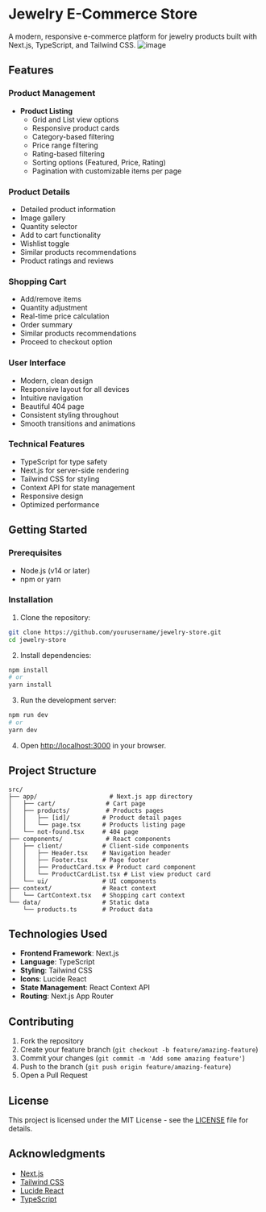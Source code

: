 # Jewelry E-Commerce Store

A modern, responsive e-commerce platform for jewelry products built with Next.js, TypeScript, and Tailwind CSS.
![image](https://github.com/user-attachments/assets/f07ebde4-7f5b-4ccd-8465-678e8e4488ad)

## Features

### Product Management
- **Product Listing**
  - Grid and List view options
  - Responsive product cards
  - Category-based filtering
  - Price range filtering
  - Rating-based filtering
  - Sorting options (Featured, Price, Rating)
  - Pagination with customizable items per page

### Product Details
- Detailed product information
- Image gallery
- Quantity selector
- Add to cart functionality
- Wishlist toggle
- Similar products recommendations
- Product ratings and reviews

### Shopping Cart
- Add/remove items
- Quantity adjustment
- Real-time price calculation
- Order summary
- Similar products recommendations
- Proceed to checkout option

### User Interface
- Modern, clean design
- Responsive layout for all devices
- Intuitive navigation
- Beautiful 404 page
- Consistent styling throughout
- Smooth transitions and animations

### Technical Features
- TypeScript for type safety
- Next.js for server-side rendering
- Tailwind CSS for styling
- Context API for state management
- Responsive design
- Optimized performance

## Getting Started

### Prerequisites
- Node.js (v14 or later)
- npm or yarn

### Installation

1. Clone the repository:
```bash
git clone https://github.com/yourusername/jewelry-store.git
cd jewelry-store
```

2. Install dependencies:
```bash
npm install
# or
yarn install
```

3. Run the development server:
```bash
npm run dev
# or
yarn dev
```

4. Open [http://localhost:3000](http://localhost:3000) in your browser.

## Project Structure

```
src/
├── app/                    # Next.js app directory
│   ├── cart/              # Cart page
│   ├── products/          # Products pages
│   │   ├── [id]/         # Product detail pages
│   │   └── page.tsx      # Products listing page
│   └── not-found.tsx     # 404 page
├── components/            # React components
│   ├── client/           # Client-side components
│   │   ├── Header.tsx    # Navigation header
│   │   ├── Footer.tsx    # Page footer
│   │   ├── ProductCard.tsx # Product card component
│   │   └── ProductCardList.tsx # List view product card
│   └── ui/               # UI components
├── context/              # React context
│   └── CartContext.tsx   # Shopping cart context
└── data/                 # Static data
    └── products.ts       # Product data
```

## Technologies Used

- **Frontend Framework**: Next.js
- **Language**: TypeScript
- **Styling**: Tailwind CSS
- **Icons**: Lucide React
- **State Management**: React Context API
- **Routing**: Next.js App Router

## Contributing

1. Fork the repository
2. Create your feature branch (`git checkout -b feature/amazing-feature`)
3. Commit your changes (`git commit -m 'Add some amazing feature'`)
4. Push to the branch (`git push origin feature/amazing-feature`)
5. Open a Pull Request

## License

This project is licensed under the MIT License - see the [LICENSE](LICENSE) file for details.

## Acknowledgments

- [Next.js](https://nextjs.org/)
- [Tailwind CSS](https://tailwindcss.com/)
- [Lucide React](https://lucide.dev/)
- [TypeScript](https://www.typescriptlang.org/)

